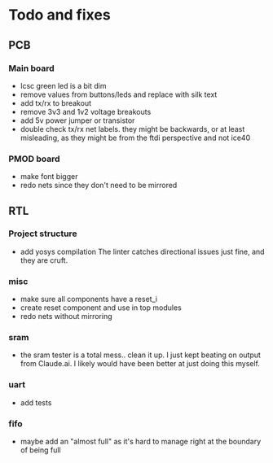 # Todo and fixes

## PCB

### Main board

- lcsc green led is a bit dim
- remove values from buttons/leds and replace with silk text
- add tx/rx to breakout
- remove 3v3 and 1v2 voltage breakouts
- add 5v power jumper or transistor
- double check tx/rx net labels. they might be backwards, or at
  least misleading, as they might be from the ftdi perspective
  and not ice40

### PMOD board

- make font bigger
- redo nets since they don't need to be mirrored

## RTL

### Project structure

- add yosys compilation
  The linter catches directional issues just fine, and they are cruft.

### misc

- make sure all components have a reset_i
- create reset component and use in top modules
- redo nets without mirroring

### sram

- the sram tester is a total mess.. clean it up. I just kept beating on output
  from Claude.ai. I likely would have been better at just doing this myself.

### uart

- add tests

### fifo

- maybe add an "almost full" as it's hard to manage right
  at the boundary of being full
